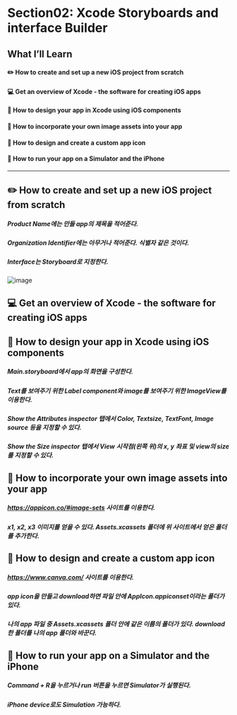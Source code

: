 Section02: Xcode Storyboards and interface Builder
===================================================
What I’ll Learn
---------------
#### ✏️ How to create and set up a new iOS project from scratch
#### 💻 Get an overview of Xcode - the software for creating iOS apps
#### 🎨 How to design your app in Xcode using iOS components
#### 🌃 How to incorporate your own image assets into your app
#### 📱 How to design and create a custom app icon
#### 🤳 How to run your app on a Simulator and the iPhone
***
## ✏️ How to create and set up a new iOS project from scratch
##### Product Name에는 만들 app의 제목을 적어준다.
##### Organization Identifier에는 아무거나 적어준다. 식별자 같은 것이다.
##### Interface는 Storyboard로 지정한다.
![image](https://user-images.githubusercontent.com/87226868/130736075-eccaf72e-a93a-4c8f-90ff-6ef0efb92823.png)

## 💻 Get an overview of Xcode - the software for creating iOS apps

## 🎨 How to design your app in Xcode using iOS components
##### Main.storyboard에서 app의 화면을 구성한다.
##### Text를 보여주기 위한 Label component와 image를 보여주기 위한 ImageView를 이용한다.
##### Show the Attributes inspector 탭에서 Color, Textsize, TextFont, Image source 등을 지정할 수 있다.
##### Show the Size inspector 탭에서 View 시작점(왼쪽 위)의 x, y 좌표 및 view의 size를 지정할 수 있다.

## 🌃 How to incorporate your own image assets into your app
##### https://appicon.co/#image-sets 사이트를 이용한다.
##### x1, x2, x3 이미지를 얻을 수 있다. Assets.xcassets 폴더에 위 사이트에서 얻은 폴더를 추가한다.

## 📱 How to design and create a custom app icon
##### https://www.canva.com/ 사이트를 이용한다.
##### app icon을 만들고 download하면 파일 안에 AppIcon.appiconset이라는 폴더가 있다.
##### 나의 app 파일 중 Assets.xcassets 폴더 안에 같은 이름의 폴더가 있다. download한 폴더를 나의 app 폴더와 바꾼다.

## 🤳 How to run your app on a Simulator and the iPhone
##### Command + R을 누르거나 run 버튼을 누르면 Simulator가 실행된다.
##### iPhone device로도 Simulation 가능하다.
